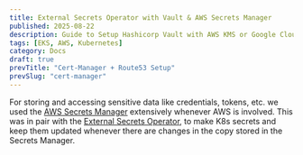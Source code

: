 ```yaml
---
title: External Secrets Operator with Vault & AWS Secrets Manager
published: 2025-08-22
description: Guide to Setup Hashicorp Vault with AWS KMS or Google Cloud KMS
tags: [EKS, AWS, Kubernetes]
category: Docs
draft: true
prevTitle: "Cert-Manager + Route53 Setup"
prevSlug: "cert-manager"
---
```

For storing and accessing sensitive data like credentials, tokens, etc. we used the [AWS Secrets Manager](https://docs.aws.amazon.com/secretsmanager/latest/userguide/managing-secrets.html) extensively whenever AWS is involved. This was in pair with the [External Secrets Operator](https://external-secrets.io), to make K8s secrets and keep them updated whenever there are changes in the copy stored in the Secrets Manager. 